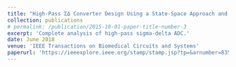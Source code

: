 ```yaml
---
title: "High-Pass ΣΔ Converter Design Using a State-Space Approach and Its Application to Cardiac Signal Acquisition"
collection: publications
# permalink: /publication/2015-10-01-paper-title-number-3
excerpt: 'Complete analysis of high-pass sigma-delta ADC.'
date: June 2018
venue: 'IEEE Transactions on Biomedical Circuits and Systems'
paperurl: 'https://ieeexplore.ieee.org/stamp/stamp.jsp?tp=&arnumber=8355735'
---
```


<!--  -->
<!-- [Download paper here](https://ieeexplore.ieee.org/stamp/stamp.jsp?tp=&arnumber=8355735) -->
